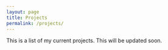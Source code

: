 ```yaml
---
layout: page
title: Projects
permalink: /projects/
---
```


This is a list of my current projects. This will be updated soon.
